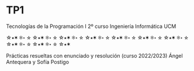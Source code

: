 # TP1 
Tecnologías de la Programación I 
2º curso Ingeniería Informática UCM

☆⭑✶ ❅⋆ ✫ ☆⭑✶ ❅⋆ ✫ ☆⭑✶ ❅⋆ ✫ ☆⭑✶ ❅⋆ ✫ ☆⭑✶ ❅⋆ ✫ ☆⭑✶ ❅⋆ ✫ ☆⭑✶ ❅⋆ ✫ ☆⭑✶ ❅⋆ ✫ ☆⭑✶ ❅⋆ ✫ ☆⭑✶

Prácticas resueltas con enunciado y resolución (curso 2022/2023)
Ángel Antequera y Sofía Postigo
